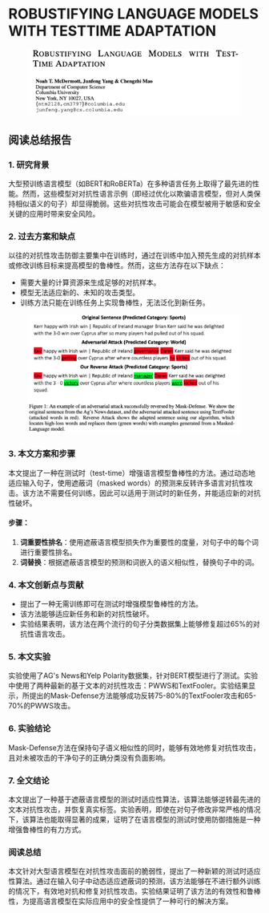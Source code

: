 # ROBUSTIFYING LANGUAGE MODELS WITH TESTTIME ADAPTATION

<figure><img src="../.gitbook/assets/image (5) (1) (1) (1) (1) (1) (1) (1).png" alt=""><figcaption></figcaption></figure>

## 阅读总结报告

### 1. 研究背景

大型预训练语言模型（如BERT和RoBERTa）在多种语言任务上取得了最先进的性能。然而，这些模型对对抗性语言示例（即经过优化以欺骗语言模型，但对人类保持相似语义的句子）却显得脆弱。这些对抗性攻击可能会在模型被用于敏感和安全关键的应用时带来安全风险。

### 2. 过去方案和缺点

以往的对抗性攻击防御主要集中在训练时，通过在训练中加入预先生成的对抗样本或修改训练目标来提高模型的鲁棒性。然而，这些方法存在以下缺点：

* 需要大量的计算资源来生成足够的对抗样本。
* 模型无法适应新的、未知的攻击类型。
* 训练方法只能在训练任务上实现鲁棒性，无法泛化到新任务。

<figure><img src="../.gitbook/assets/image (6) (1) (1) (1) (1) (1) (1) (1).png" alt=""><figcaption></figcaption></figure>

### 3. 本文方案和步骤

本文提出了一种在测试时（test-time）增强语言模型鲁棒性的方法。通过动态地适应输入句子，使用遮蔽词（masked words）的预测来反转许多语言对抗性攻击。该方法不需要任何训练，因此可以适用于测试时的新任务，并能适应新的对抗性破坏。

#### 步骤：

1. **词重要性排名**：使用遮蔽语言模型损失作为重要性的度量，对句子中的每个词进行重要性排名。
2. **词替换**：根据遮蔽语言模型的预测和词嵌入的语义相似性，替换句子中的词。

### 4. 本文创新点与贡献

* 提出了一种无需训练即可在测试时增强模型鲁棒性的方法。
* 该方法能够适应新任务和新的对抗性破坏。
* 实验结果表明，该方法在两个流行的句子分类数据集上能够修复超过65%的对抗性语言攻击。

### 5. 本文实验

实验使用了AG's News和Yelp Polarity数据集，针对BERT模型进行了测试。实验中使用了两种最新的基于文本的对抗性攻击：PWWS和TextFooler。实验结果显示，所提出的Mask-Defense方法能够成功反转75-80%的TextFooler攻击和65-70%的PWWS攻击。

### 6. 实验结论

Mask-Defense方法在保持句子语义相似性的同时，能够有效地修复对抗性攻击，且对未被攻击的干净句子的正确分类没有负面影响。

### 7. 全文结论

本文提出了一种基于遮蔽语言模型的测试时适应性算法，该算法能够逆转最先进的文本对抗性攻击，并恢复真实标签。实验表明，即使在对句子修改非常严格的情况下，该算法也能取得显著的成果，证明了在语言模型的测试时使用防御措施是一种增强鲁棒性的有力方式。

### 阅读总结

本文针对大型语言模型在对抗性攻击面前的脆弱性，提出了一种新颖的测试时适应性算法。通过在输入句子中动态适应遮蔽词的预测，该方法能够在不进行额外训练的情况下，有效地对抗和修复对抗性攻击。实验结果证明了该方法的有效性和鲁棒性，为提高语言模型在实际应用中的安全性提供了一种可行的解决方案。
